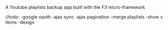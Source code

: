 A Youtube playlists backup app built with the F3 micro-framework

//todo:
-google oauth
-ajax sync
-ajax pagination
-merge playlists
-show x items
-design